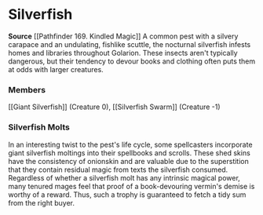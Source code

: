 ﻿---
creature_family: Silverfish
id: '289'
name: Silverfish
rarity: Common
source: '[[DATABASE/source/Pathfinder 169. Kindled Magic|Pathfinder #169: Kindled
  Magic]]'
trait: null
type: Creature Family

---
# Silverfish

**Source** [[Pathfinder 169. Kindled Magic]]
A common pest with a silvery carapace and an undulating, fishlike scuttle, the nocturnal silverfish infests homes and libraries throughout Golarion. These insects aren't typically dangerous, but their tendency to devour books and clothing often puts them at odds with larger creatures.

### Members

[[Giant Silverfish]] (Creature 0), [[Silverfish Swarm]] (Creature -1)

###  Silverfish Molts

In an interesting twist to the pest's life cycle, some spellcasters incorporate giant silverfish moltings into their spellbooks and scrolls. These shed skins have the consistency of onionskin and are valuable due to the superstition that they contain residual magic from texts the silverfish consumed. Regardless of whether a silverfish molt has any intrinsic magical power, many tenured mages feel that proof of a book-devouring vermin's demise is worthy of a reward. Thus, such a trophy is guaranteed to fetch a tidy sum from the right buyer.